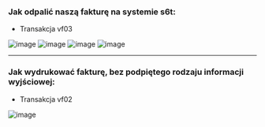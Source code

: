 ### Jak odpalić naszą fakturę na systemie s6t:

* Transakcja vf03

![image](https://user-images.githubusercontent.com/91785152/225925147-7ad6419b-81a4-422f-9f1c-64e536b1ab40.png)
![image](https://user-images.githubusercontent.com/91785152/225925222-9e75946a-675a-45ca-ac5c-fca989fb729c.png)
![image](https://user-images.githubusercontent.com/91785152/225925303-cee8af56-bd76-4268-b646-ce296a25e01d.png)
![image](https://user-images.githubusercontent.com/91785152/225925451-48e7590a-8a4c-4565-b8aa-b827e2f37562.png)

-------------------------------------------------------------------------------------------------------------------------

### Jak wydrukować fakturę, bez podpiętego rodzaju informacji wyjściowej:

* Transakcja vf02

![image](https://user-images.githubusercontent.com/91785152/225927005-6e7c0b20-a24c-4a43-98e7-bca1d151858f.png)


